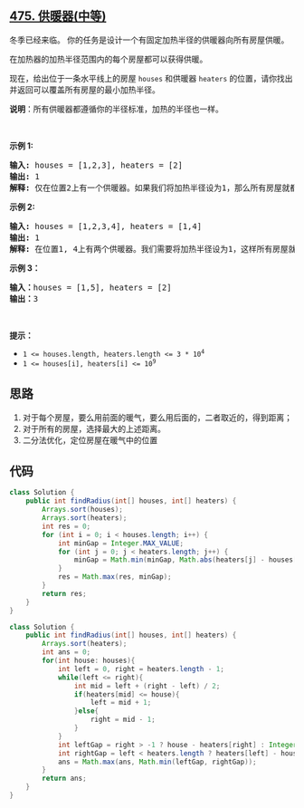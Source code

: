 ## [475. 供暖器(中等)](https://leetcode-cn.com/problems/heaters/)
<div class="notranslate"><p>冬季已经来临。&nbsp;你的任务是设计一个有固定加热半径的供暖器向所有房屋供暖。</p>

<p>在加热器的加热半径范围内的每个房屋都可以获得供暖。</p>

<p>现在，给出位于一条水平线上的房屋&nbsp;<code>houses</code> 和供暖器&nbsp;<code>heaters</code> 的位置，请你找出并返回可以覆盖所有房屋的最小加热半径。</p>

<p><strong>说明</strong>：所有供暖器都遵循你的半径标准，加热的半径也一样。</p>

<p>&nbsp;</p>

<p><strong>示例 1:</strong></p>

<pre><strong>输入:</strong> houses = [1,2,3], heaters = [2]
<strong>输出:</strong> 1
<strong>解释:</strong> 仅在位置2上有一个供暖器。如果我们将加热半径设为1，那么所有房屋就都能得到供暖。
</pre>

<p><strong>示例 2:</strong></p>

<pre><strong>输入:</strong> houses = [1,2,3,4], heaters = [1,4]
<strong>输出:</strong> 1
<strong>解释:</strong> 在位置1, 4上有两个供暖器。我们需要将加热半径设为1，这样所有房屋就都能得到供暖。
</pre>

<p><strong>示例 3：</strong></p>

<pre><strong>输入：</strong>houses = [1,5], heaters = [2]
<strong>输出：</strong>3
</pre>

<p>&nbsp;</p>

<p><strong>提示：</strong></p>

<ul>
	<li><code>1 &lt;= houses.length, heaters.length &lt;= 3 * 10<sup>4</sup></code></li>
	<li><code>1 &lt;= houses[i], heaters[i] &lt;= 10<sup>9</sup></code></li>
</ul>
</div>

## 思路
1. 对于每个房屋，要么用前面的暖气，要么用后面的，二者取近的，得到距离；
2. 对于所有的房屋，选择最大的上述距离。
3. 二分法优化，定位房屋在暖气中的位置

## 代码
```java
class Solution {
    public int findRadius(int[] houses, int[] heaters) {
        Arrays.sort(houses);
        Arrays.sort(heaters);
        int res = 0;
        for (int i = 0; i < houses.length; i++) {
            int minGap = Integer.MAX_VALUE;
            for (int j = 0; j < heaters.length; j++) {
                minGap = Math.min(minGap, Math.abs(heaters[j] - houses[i]));
            }
            res = Math.max(res, minGap);
        }
        return res;
    }
}
```
```java
class Solution {
    public int findRadius(int[] houses, int[] heaters) {
        Arrays.sort(heaters);
        int ans = 0;
        for(int house: houses){
            int left = 0, right = heaters.length - 1;
            while(left <= right){
                int mid = left + (right - left) / 2;
                if(heaters[mid] <= house){
                    left = mid + 1;
                }else{
                    right = mid - 1;
                }
            }
            int leftGap = right > -1 ? house - heaters[right] : Integer.MAX_VALUE;
            int rightGap = left < heaters.length ? heaters[left] - house : Integer.MAX_VALUE;
            ans = Math.max(ans, Math.min(leftGap, rightGap));
        }
        return ans;
    }
}
```